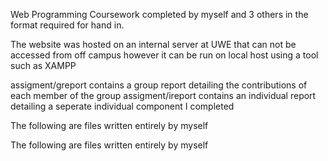 Web Programming Coursework completed by myself and 3 others in the format required for hand in.

The website was hosted on an internal server at UWE that can not be accessed from off campus however it can be run on local host using a tool such as XAMPP

assigment/greport contains a group report detailing the contributions of each member of the group
assigment/ireport contains an individual report detailing a seperate individual component I completed

The following are files written entirely by myself 



The following are files written entirely by myself 
